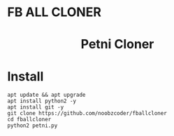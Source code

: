 # FB ALL CLONER
<h1 align="center">
  Petni Cloner
</h1>
</div>
<p align="center">




 # Install 
  ```
  apt update && apt upgrade 
  apt install python2 -y
  apt install git -y
  git clone https://github.com/noobzcoder/fballcloner
  cd fballcloner
  python2 petni.py 
  ```
 
  
